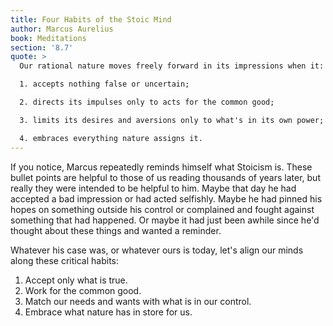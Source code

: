 ```yaml
---
title: Four Habits of the Stoic Mind
author: Marcus Aurelius
book: Meditations
section: '8.7'
quote: >
  Our rational nature moves freely forward in its impressions when it:

  1. accepts nothing false or uncertain;

  2. directs its impulses only to acts for the common good;

  3. limits its desires and aversions only to what's in its own power;

  4. embraces everything nature assigns it.
---
```


If you notice, Marcus repeatedly reminds himself what Stoicism is. These bullet points are helpful to those of us reading thousands of years later, but really they were intended to be helpful to him. Maybe that day he had accepted a bad impression or had acted selfishly. Maybe he had pinned his hopes on something outside his control or complained and fought against something that had happened. Or maybe it had just been awhile since he'd thought about these things and wanted a reminder.

Whatever his case was, or whatever ours is today, let's align our minds along these critical habits:

1. Accept only what is true.
2. Work for the common good.
3. Match our needs and wants with what is in our control.
4. Embrace what nature has in store for us.
